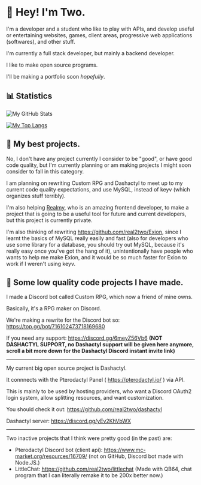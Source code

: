 # 👋 Hey! I'm Two.

I'm a developer and a student who like to play with APIs, and develop useful or entertaining websites, games, client areas, progressive web applications (softwares), and other stuff.

I'm currently a full stack developer, but mainly a backend developer.

I like to make open source programs.

I'll be making a portfolio soon *hopefully*.

## 📊 Statistics

![My GitHub Stats](https://github-readme-stats.vercel.app/api?username=real2two&show_icons=true&theme=dark)

[![My Top Langs](https://github-readme-stats.vercel.app/api/top-langs/?username=real2two)](https://github.com/anuraghazra/github-readme-stats)

## 📌 My best projects.

No, I don't have any project currently I consider to be "good", or have good code quality, but I'm currently planning or am making projects I might soon consider to fall in this category. 

I am planning on rewriting Custom RPG and Dashactyl to meet up to my current code quality expectations, and use MySQL, instead of keyv (which organizes stuff terribly).

I'm also helping [Realmy](https://github.com/ItsRealmy), who is an amazing frontend developer, to make a project that is going to be a useful tool for future and current developers, but this project is currently private.

I'm also thinking of rewriting https://github.com/real2two/Exion, since I learnt the basics of MySQL really easily and fast (also for developers who use some library for a database, you should try out MySQL, because it's really easy once you've got the hang of it), unintentionally have people who wants to help me make Exion, and it would be so much faster for Exion to work if I weren't using keyv.

## 📂 Some low quality code projects I have made.

I made a Discord bot called Custom RPG, which now a friend of mine owns.

Basically, it's a RPG maker on Discord.

We're making a rewrite for the Discord bot so: https://top.gg/bot/716102473718169680

If you need any support: https://discord.gg/6meyZ56Vb6 __**(NOT DASHACTYL SUPPORT, no Dashactyl support will be given here anymore, scroll a bit more down for the Dashactyl Discord instant invite link)**__

---

My current big open source project is Dashactyl.

It connnects with the Pterodactyl Panel ( https://pterodactyl.io/ ) via API.

This is mainly to be used by hosting providers, who want a Discord OAuth2 login system, allow splitting resources, and want customization.

You should check it out: https://github.com/real2two/dashactyl

Dashactyl server: https://discord.gg/yEv2KhVbWX

---

Two inactive projects that I think were pretty good (in the past) are:

- Pterodactyl Discord bot (client api): https://www.mc-market.org/resources/16709/ (not on GitHub, Discord bot made with Node.JS.)
- LittleChat: https://github.com/real2two/littlechat (Made with QB64, chat program that I can literally remake it to be 200x better now.)
